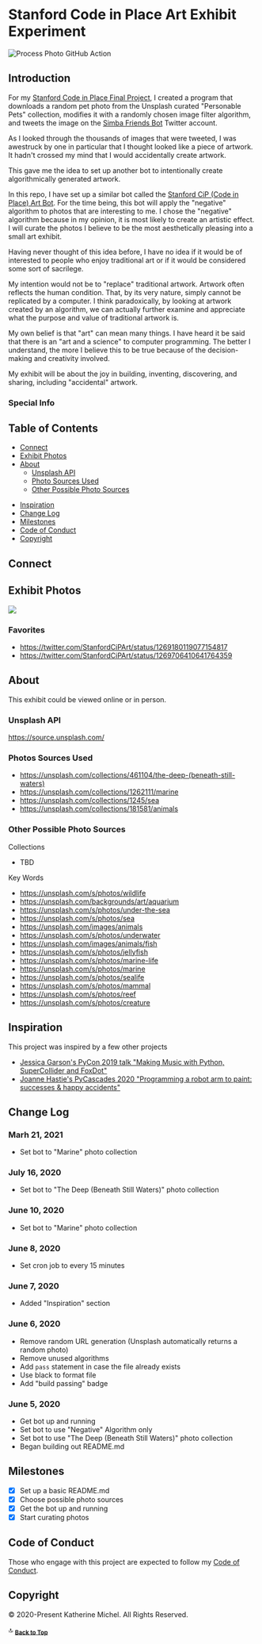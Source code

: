 # Stanford Code in Place Art Exhibit Experiment

![Process Photo GitHub Action](https://action-badges.now.sh/KatherineMichel/stanford-code-in-place-art-exhibit-experiment)

## Introduction

For my [Stanford Code in Place Final Project](https://github.com/KatherineMichel/stanford-code-in-place-final-project), I created a program that downloads a random pet photo from the Unsplash curated "Personable Pets" collection, modifies it with a randomly chosen image filter algorithm, and tweets the image on the [Simba Friends Bot](https://twitter.com/SimbaFriendsBot) Twitter account.

As I looked through the thousands of images that were tweeted, I was awestruck by one in particular that I thought looked like a piece of artwork. It hadn't crossed my mind that I would accidentally create artwork. 

This gave me the idea to set up another bot to intentionally create algorithmically generated artwork. 

In this repo, I have set up a similar bot called the [Stanford CiP (Code in Place) Art Bot](https://twitter.com/StanfordCiPArt). For the time being, this bot will apply the "negative" algorithm to photos that are interesting to me. I chose the "negative" algorithm because in my opinion, it is most likely to create an artistic effect. I will curate the photos I believe to be the most aesthetically pleasing into a small art exhibit.

Having never thought of this idea before, I have no idea if it would be of interested to people who enjoy traditional art or if it would be considered some sort of sacrilege. 

My intention would not be to "replace" traditional artwork. Artwork often reflects the human condition. That, by its very nature, simply cannot be replicated by a computer. I think paradoxically, by looking at artwork created by an algorithm, we can actually further examine and appreciate what the purpose and value of traditional artwork is. 

My own belief is that "art" can mean many things. I have heard it be said that there is an "art and a science" to computer programming. The better I understand, the more I believe this to be true because of the decision-making and creativity involved. 

My exhibit will be about the joy in building, inventing, discovering, and sharing, including "accidental" artwork. 

### Special Info

Table of Contents
-----------------

* [Connect](#connect)
* [Exhibit Photos](#exhibit-photos)
* [About](#about)
  * [Unsplash API](#unsplash-api)
  * [Photo Sources Used](#photo-sources-used)
  * [Other Possible Photo Sources](#other-possible-photo-sources)
<!--
* [Exhibit](#exhibit)
  * [Possible Galleries](#possible-galleries)
  * [Publicity](#publicity)
* [Additional Resources](#additional-resources)
* [Demo Videos](#demo-videos)
  * [Short Demo Agenda](#short-demo-agenda)
  * [Long Demo Agenda](#long-demo-agenda)
-->
* [Inspiration](#inspiration)
* [Change Log](#change-log)
* [Milestones](#milestones)
* [Code of Conduct](#code-of-conduct)
* [Copyright](#copyright)

## Connect

## Exhibit Photos

![](demo-photos/favorite-negative.jpg)

### Favorites

* https://twitter.com/StanfordCiPArt/status/1269180119077154817 
* https://twitter.com/StanfordCiPArt/status/1269706410641764359

## About
  
This exhibit could be viewed online or in person.

### Unsplash API

https://source.unsplash.com/

### Photos Sources Used

* https://unsplash.com/collections/461104/the-deep-(beneath-still-waters)
* https://unsplash.com/collections/1262111/marine
* https://unsplash.com/collections/1245/sea
* https://unsplash.com/collections/181581/animals

### Other Possible Photo Sources

Collections
* TBD

Key Words
* https://unsplash.com/s/photos/wildlife
* https://unsplash.com/backgrounds/art/aquarium
* https://unsplash.com/s/photos/under-the-sea
* https://unsplash.com/s/photos/sea
* https://unsplash.com/images/animals
* https://unsplash.com/s/photos/underwater
* https://unsplash.com/images/animals/fish
* https://unsplash.com/s/photos/jellyfish
* https://unsplash.com/s/photos/marine-life
* https://unsplash.com/s/photos/marine
* https://unsplash.com/s/photos/sealife
* https://unsplash.com/s/photos/mammal
* https://unsplash.com/s/photos/reef
* https://unsplash.com/s/photos/creature

<!--
## Exhibit

### Possible Galleries

A list of possible art galleries to approach to do a small exhibit. 

* [Wichita Art Museum](https://www.wichitaartmuseum.org/)
* [Hutchinson Art Center](https://www.hutchinsonartcenter.net/)
* [Hutchinson Chamber Art Gallery](https://www.hutchgov.com/1225/Chamber-Art-Gallery)
* [Stone House Gallery](https://www.fredoniakschamber.org/the-stone-house-gallery.html)

https://www.wichitaartmuseum.org/programs_events/calendar

### Publicity

## Additional Resources

## Demo Videos

### Short Demo Agenda

### Long Demo Agenda
-->

## Inspiration

This project was inspired by a few other projects
* [Jessica Garson's PyCon 2019 talk "Making Music with Python, SuperCollider and FoxDot"](https://youtu.be/YUIPcXduR8E)
* [Joanne Hastie's PyCascades 2020 "Programming a robot arm to paint: successes & happy accidents"](https://2020.pycascades.com/talks/programming-a-robot-arm-to-paint-successes-and-happy-accidents/)

## Change Log

### Marh 21, 2021

* Set bot to "Marine" photo collection

### July 16, 2020

* Set bot to "The Deep (Beneath Still Waters)" photo collection

### June 10, 2020

* Set bot to "Marine" photo collection

### June 8, 2020

* Set cron job to every 15 minutes

### June 7, 2020

* Added "Inspiration" section

### June 6, 2020

* Remove random URL generation (Unsplash automatically returns a random photo)
* Remove unused algorithms
* Add `pass` statement in case the file already exists
* Use black to format file
* Add "build passing" badge

### June 5, 2020

* Get bot up and running
* Set bot to use "Negative" Algorithm only
* Set bot to use "The Deep (Beneath Still Waters)" photo collection
* Began building out README.md

## Milestones

- [X] Set up a basic README.md
- [X] Choose possible photo sources
- [X] Get the bot up and running
- [X] Start curating photos

## Code of Conduct

Those who engage with this project are expected to follow my [Code of Conduct](https://github.com/KatherineMichel/.github/blob/master/CODE_OF_CONDUCT.md). 

## Copyright

© 2020-Present Katherine Michel. All Rights Reserved.

:top: <sub>[**Back to Top**](#table-of-contents)</sub>
